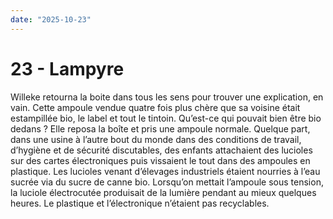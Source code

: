 ```yaml
---
date: "2025-10-23"
---
```

# 23 - Lampyre

Willeke retourna la boite dans tous les sens pour trouver une explication, en vain. Cette ampoule vendue quatre fois plus chère que sa voisine était estampillée bio, le label et tout le tintoin. Qu’est-ce qui pouvait bien être bio dedans ? Elle reposa la boîte et pris une ampoule normale. Quelque part, dans une usine à l’autre bout du monde dans des conditions de travail, d’hygiène et de sécurité discutables, des enfants attachaient des lucioles sur des cartes électroniques puis vissaient le tout dans des ampoules en plastique. Les lucioles venant d’élevages industriels étaient nourries à l’eau sucrée via du sucre de canne bio. Lorsqu’on mettait l’ampoule sous tension, la luciole électrocutée produisait de la lumière pendant au mieux quelques heures. Le plastique et l’électronique n’étaient pas recyclables.
